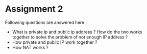 # Assignment 2

Following questions are answered here :
- What is private ip and public ip address ? How do the two works together to solve the problem of not enough IP address ?
- How private and public IP work together ?
- How NAT works ?
